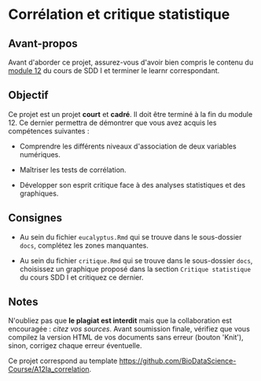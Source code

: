 # Corrélation et critique statistique

## Avant-propos

Avant d'aborder ce projet, assurez-vous d'avoir bien compris le contenu du [module 12](https://wp.sciviews.org/sdd-umons/?iframe=wp.sciviews.org/sdd-umons-2022/correlation.html) du cours de SDD I et terminer le learnr correspondant.

## Objectif

Ce projet est un projet **court** et **cadré**. Il doit être terminé à la fin du module 12. Ce dernier permettra de démontrer que vous avez acquis les compétences suivantes :

-   Comprendre les différents niveaux d'association de deux variables numériques.

-   Maîtriser les tests de corrélation.

-   Développer son esprit critique face à des analyses statistiques et des graphiques.

## Consignes

-   Au sein du fichier `eucalyptus.Rmd` qui se trouve dans le sous-dossier `docs`, complétez les zones manquantes.

-   Au sein du fichier `critique.Rmd` qui se trouve dans le sous-dossier `docs`, choisissez un graphique proposé dans la section `Critique statistique` du cours SDD I et critiquez ce dernier.

## Notes

N'oubliez pas que **le plagiat est interdit** mais que la collaboration est encouragée : *citez vos sources*. Avant soumission finale, vérifiez que vous compilez la version HTML de vos documents sans erreur (bouton 'Knit'), sinon, corrigez chaque erreur éventuelle.

Ce projet correspond au template <https://github.com/BioDataScience-Course/A12Ia_correlation>.
